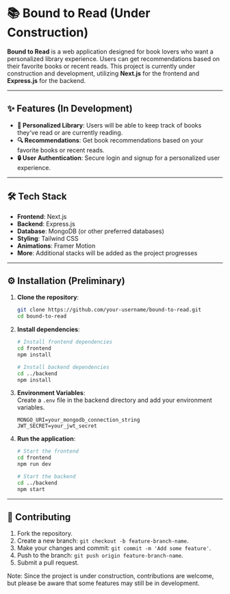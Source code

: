 # 📚 Bound to Read (Under Construction)

**Bound to Read** is a web application designed for book lovers who want a personalized library experience. Users can get recommendations based on their favorite books or recent reads. This project is currently under construction and development, utilizing **Next.js** for the frontend and **Express.js** for the backend.

---

## ✨ Features (In Development)

- **📖 Personalized Library**: Users will be able to keep track of books they've read or are currently reading.
- **🔍 Recommendations**: Get book recommendations based on your favorite books or recent reads.
- **🔒 User Authentication**: Secure login and signup for a personalized user experience.

---

## 🛠 Tech Stack

- **Frontend**: Next.js
- **Backend**: Express.js
- **Database**: MongoDB (or other preferred databases)
- **Styling**: Tailwind CSS
- **Animations**: Framer Motion
- **More**: Additional stacks will be added as the project progresses

---

## ⚙️ Installation (Preliminary)

1. **Clone the repository**:

   ```bash
   git clone https://github.com/your-username/bound-to-read.git
   cd bound-to-read
   ```

2. **Install dependencies**:

   ```bash
   # Install frontend dependencies
   cd frontend
   npm install

   # Install backend dependencies
   cd ../backend
   npm install
   ```

3. **Environment Variables**:  
   Create a `.env` file in the backend directory and add your environment variables.

   ```env
   MONGO_URI=your_mongodb_connection_string
   JWT_SECRET=your_jwt_secret
   ```

4. **Run the application**:

   ```bash
   # Start the frontend
   cd frontend
   npm run dev

   # Start the backend
   cd ../backend
   npm start
   ```

---

## 🤝 Contributing

1. Fork the repository.
2. Create a new branch: `git checkout -b feature-branch-name`.
3. Make your changes and commit: `git commit -m 'Add some feature'`.
4. Push to the branch: `git push origin feature-branch-name`.
5. Submit a pull request.

Note: Since the project is under construction, contributions are welcome, but please be aware that some features may still be in development.

